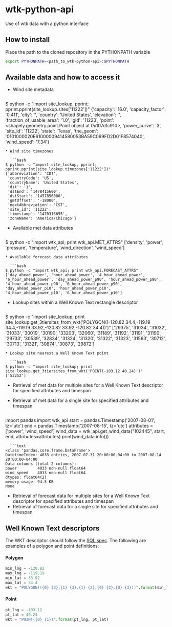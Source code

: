 wtk-python-api
==============

Use of wtk data with a python interface

## How to install
Place the path to the cloned repository in the PYTHONPATH variable
```bash
export PYTHONPATH=<path_to_wtk-python-api>:$PYTHONPATH
```

## Available data and how to access it
* Wind site metadata

  ```bash
$ python -c "import site_lookup, pprint; pprint.pprint(site_lookup.sites['11222'])"
{'capacity': '16.0',
 'capacity_factor': '0.411',
 'city': '',
 'country': 'United States',
 'elevation': '',
 'fraction_of_usable_area': '1.0',
 'gid': '11223',
 'point': <shapely.geometry.point.Point object at 0x107dfc910>,
 'power_curve': '3',
 'site_id': '11222',
 'state': 'Texas',
 'the_geom': '0101000020E61000009414580053BA59C069FD2D01F8574040',
 'wind_speed': '7.34'}
```
* Wind site timezones

  ```bash
$ python -c "import site_lookup, pprint; pprint.pprint(site_lookup.timezones['11222'])"
{'abbreviation': 'CDT',
 'countryCode': 'US',
 'countryName': 'United States',
 'dst': '1',
 'dstEnd': '1478415600',
 'dstStart': '1457856000',
 'gmtOffset': '-18000',
 'nextAbbreviation': 'CST',
 'site_id': '11222',
 'timestamp': '1470316655',
 'zoneName': 'America/Chicago'}
```
* Available met data attributes

  ```bash
$ python -c "import wtk_api; print wtk_api.MET_ATTRS"
['density', 'power', 'pressure', 'temperature', 'wind_direction', 'wind_speed']
```
* Available forecast data attributes

  ```bash
$ python -c "import wtk_api; print wtk_api.FORECAST_ATTRS"
['day_ahead_power', 'hour_ahead_power', '4_hour_ahead_power', '6_hour_ahead_power', 'day_ahead_power_p90', 'hour_ahead_power_p90', '4_hour_ahead_power_p90', '6_hour_ahead_power_p90', 'day_ahead_power_p10', 'hour_ahead_power_p10', '4_hour_ahead_power_p10', '6_hour_ahead_power_p10']
```
* Lookup sites within a Well Known Text rectangle descriptor

  ```bash
$ python -c "import site_lookup; print site_lookup.get_3tiersites_from_wkt('POLYGON((-120.82 34.4,-119.19 34.4,-119.19 33.92,-120.82 33.92,-120.82 34.4))')"
['29375', '31034', '31032', '31033', '30019', '30190', '33203', '32060', '31189', '31192', '31191', '31190', '29733', '30539', '32834', '31324', '31320', '31322', '31323', '31563', '30712', '30713', '31321', '30874', '30873', '29872']
```
* Lookup site nearest a Well Known Text point

  ```bash
$ python -c "import site_lookup; print site_lookup.get_3tiersites_from_wkt('POINT(-103.12 40.24)')"
['53252']
```
* Retrieval of met data for multiple sites for a Well Known Text descriptor for specified attributes and timespan
* Retrieval of met data for a single site for specified attributes and timespan

  ```python
import pandas
import wtk_api
start = pandas.Timestamp('2007-08-01', tz='utc')
end = pandas.Timestamp('2007-08-15', tz='utc')
attributes = ['power', 'wind_speed']
wind_data = wtk_api.get_wind_data("102445", start, end, attributes=attributes)
print(wind_data.info())
```
  ```text
<class 'pandas.core.frame.DataFrame'>
DatetimeIndex: 4033 entries, 2007-07-31 20:00:00-04:00 to 2007-08-14 20:00:00-04:00
Data columns (total 2 columns):
power         4033 non-null float64
wind_speed    4033 non-null float64
dtypes: float64(2)
memory usage: 94.5 KB
None
```
* Retrieval of forecast data for multiple sites for a Well Known Text descriptor for specified attributes and timespan
* Retrieval of forecast data for a single site for specified attributes and timespan

## Well Known Text descriptors
The WKT descriptor should follow the [SQL spec](http://www.opengeospatial.org/standards/sfs).  The following are examples
of a polygon and point definitions:
#### Polygon
```python
min_lng = -120.82
max_lng = -119.19
min_lat = 33.92
max_lat = 34.4
wkt = "POLYGON(({0} {3},{1} {3},{1} {2},{0} {2},{0} {3}))".format(min_lng, max_lng, min_lat, max_lat)
```
#### Point
```python
pt_lng = -103.12
pt_lat = 40.24
wkt = "POINT({0} {1})".format(pt_lng, pt_lat)
```
